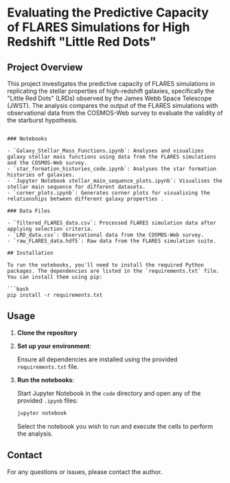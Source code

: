 # Evaluating the Predictive Capacity of FLARES Simulations for High Redshift "Little Red Dots"

## Project Overview

This project investigates the predictive capacity of FLARES simulations in replicating the stellar properties of high-redshift galaxies, specifically the "Little Red Dots" (LRDs) observed by the James Webb Space Telescope (JWST). The analysis compares the output of the FLARES simulations with observational data from the COSMOS-Web survey to evaluate the validity of the starburst hypothesis.

```

### Notebooks

- `Galaxy_Stellar_Mass_Functions.ipynb`: Analyses and visualizes galaxy stellar mass functions using data from the FLARES simulations and the COSMOS-Web survey.
- `star_formation_histories_code.ipynb`: Analyses the star formation histories of galaxies.
- `Jupyter Notebook stellar_main_sequence_plots.ipynb`: Visualises the stellar main sequence for different datasets.
- `corner_plots.ipynb`: Generates corner plots for visualising the relationships between different galaxy properties .

### Data Files

- `filtered_FLARES_data.csv`: Processed FLARES simulation data after applying selection criteria.
- `LRD_data.csv`: Observational data from the COSMOS-Web survey.
- `raw_FLARES_data.hdf5`: Raw data from the FLARES simulation suite.

## Installation

To run the notebooks, you'll need to install the required Python packages. The dependencies are listed in the `requirements.txt` file. You can install them using pip:

```bash
pip install -r requirements.txt
```

## Usage

1. **Clone the repository**

2. **Set up your environment**:

    Ensure all dependencies are installed using the provided `requirements.txt` file.

3. **Run the notebooks**:

    Start Jupyter Notebook in the `code` directory and open any of the provided `.ipynb` files:

    ```bash
    jupyter notebook
    ```

    Select the notebook you wish to run and execute the cells to perform the analysis.


## Contact

For any questions or issues, please contact the author.

